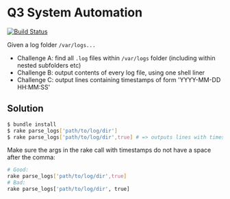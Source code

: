 # Q3 System Automation

[![Build Status][ci-image]][ci-url]

Given a log folder `/var/logs...`

* Challenge A: find all `.log` files within `/var/logs` folder (including within nested subfolders etc)
* Challenge B: output contents of every log file, using one shell liner
* Challenge C: output lines containing timestamps of form 'YYYY-MM-DD HH:MM:SS'

## Solution

```bash
$ bundle install
$ rake parse_logs['path/to/log/dir']
$ rake parse_logs['path/to/log/dir',true] # => outputs lines with timestamps

```
Make sure the args in the rake call with timestamps do not have a space after the comma:

```bash
# Good:
rake parse_logs['path/to/log/dir',true]
# Bad:
rake parse_logs['path/to/log/dir', true]
```

[ci-image]: https://travis-ci.org/fishermanswharff/endor.svg?branch=master
[ci-url]: https://travis-ci.org/fishermanswharff/endor
